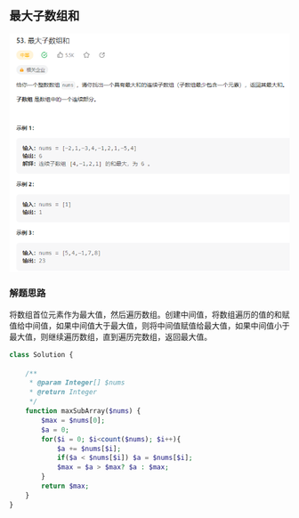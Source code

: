 ## 最大子数组和
![img.png](../images/最大子数组和.png)
### 解题思路
将数组首位元素作为最大值，然后遍历数组。创建中间值，将数组遍历的值的和赋值给中间值，如果中间值大于最大值，则将中间值赋值给最大值，如果中间值小于最大值，则继续遍历数组，直到遍历完数组，返回最大值。
```php
class Solution {

    /**
     * @param Integer[] $nums
     * @return Integer
     */
    function maxSubArray($nums) {
        $max = $nums[0];
        $a = 0;
        for($i = 0; $i<count($nums); $i++){
            $a += $nums[$i];
            if($a < $nums[$i]) $a = $nums[$i];
            $max = $a > $max? $a : $max;
        }
        return $max;
    }
}
```